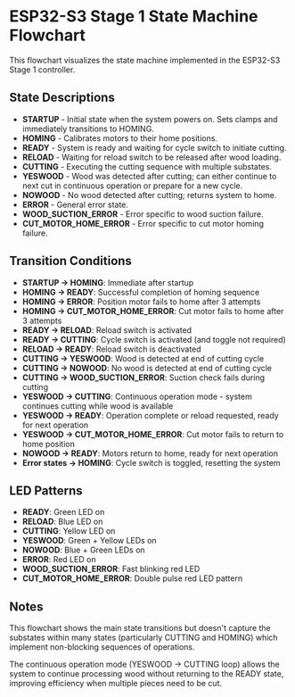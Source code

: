 # ESP32-S3 Stage 1 State Machine Flowchart

This flowchart visualizes the state machine implemented in the ESP32-S3 Stage 1 controller. 

## State Descriptions

- **STARTUP** - Initial state when the system powers on. Sets clamps and immediately transitions to HOMING.
- **HOMING** - Calibrates motors to their home positions.
- **READY** - System is ready and waiting for cycle switch to initiate cutting.
- **RELOAD** - Waiting for reload switch to be released after wood loading.
- **CUTTING** - Executing the cutting sequence with multiple substates.
- **YESWOOD** - Wood was detected after cutting; can either continue to next cut in continuous operation or prepare for a new cycle.
- **NOWOOD** - No wood detected after cutting; returns system to home.
- **ERROR** - General error state.
- **WOOD_SUCTION_ERROR** - Error specific to wood suction failure.
- **CUT_MOTOR_HOME_ERROR** - Error specific to cut motor homing failure.

## Transition Conditions

- **STARTUP → HOMING**: Immediate after startup
- **HOMING → READY**: Successful completion of homing sequence
- **HOMING → ERROR**: Position motor fails to home after 3 attempts
- **HOMING → CUT_MOTOR_HOME_ERROR**: Cut motor fails to home after 3 attempts
- **READY → RELOAD**: Reload switch is activated
- **READY → CUTTING**: Cycle switch is activated (and toggle not required)
- **RELOAD → READY**: Reload switch is deactivated
- **CUTTING → YESWOOD**: Wood is detected at end of cutting cycle
- **CUTTING → NOWOOD**: No wood is detected at end of cutting cycle
- **CUTTING → WOOD_SUCTION_ERROR**: Suction check fails during cutting
- **YESWOOD → CUTTING**: Continuous operation mode - system continues cutting while wood is available
- **YESWOOD → READY**: Operation complete or reload requested, ready for next operation
- **YESWOOD → CUT_MOTOR_HOME_ERROR**: Cut motor fails to return to home position
- **NOWOOD → READY**: Motors return to home, ready for next operation
- **Error states → HOMING**: Cycle switch is toggled, resetting the system

## LED Patterns

- **READY**: Green LED on
- **RELOAD**: Blue LED on
- **CUTTING**: Yellow LED on
- **YESWOOD**: Green + Yellow LEDs on
- **NOWOOD**: Blue + Green LEDs on
- **ERROR**: Red LED on
- **WOOD_SUCTION_ERROR**: Fast blinking red LED
- **CUT_MOTOR_HOME_ERROR**: Double pulse red LED pattern

## Notes

This flowchart shows the main state transitions but doesn't capture the substates within many states (particularly CUTTING and HOMING) which implement non-blocking sequences of operations.

The continuous operation mode (YESWOOD → CUTTING loop) allows the system to continue processing wood without returning to the READY state, improving efficiency when multiple pieces need to be cut. 